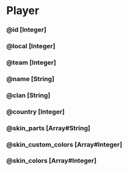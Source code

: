 # Player

### @id [Integer]
### @local [Integer]
### @team [Integer]
### @name [String]
### @clan [String]
### @country [Integer]
### @skin_parts [Array#String]
### @skin_custom_colors [Array#Integer]
### @skin_colors [Array#Integer]